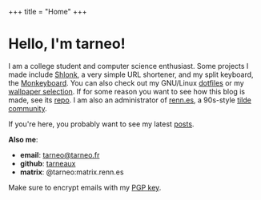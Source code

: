 +++
title = "Home"
+++

# Hello, I'm tarneo!

I am a college student and computer science enthusiast. Some projects I made include [Shlonk](https://github.com/tarneaux/shlonk), a very simple URL shortener, and my split keyboard, the [Monkeyboard](/posts/split_keyboard/). You can also check out my GNU/Linux [dotfiles](https://github.com/tarneaux/.f) or my [wallpaper selection](https://github.com/tarneaux/wallpapers). If for some reason you want to see how this blog is made, see its [repo](https://github.com/tarneaux/tarneo.fr). I am also an administrator of [renn.es](https://renn.es/), a 90s-style [tilde community](https://tildeverse.org).

If you're here, you probably want to see my latest [posts](/posts/).

**Also me**:
- **email**: tarneo@tarneo.fr
- **github**: [tarneaux](https://github.com/tarneaux)
- **matrix**: @tarneo:matrix.renn.es

Make sure to encrypt emails with my [PGP key](/tarneo.key).
